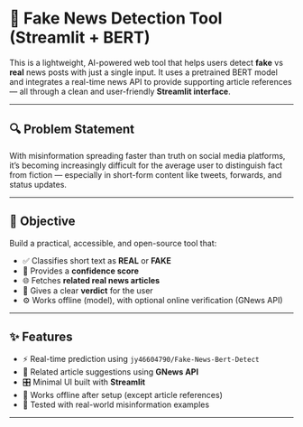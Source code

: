 # 📰 Fake News Detection Tool (Streamlit + BERT)

This is a lightweight, AI-powered web tool that helps users detect **fake** vs **real** news posts with just a single input. It uses a pretrained BERT model and integrates a real-time news API to provide supporting article references — all through a clean and user-friendly **Streamlit interface**.

---

## 🔍 Problem Statement

With misinformation spreading faster than truth on social media platforms, it’s becoming increasingly difficult for the average user to distinguish fact from fiction — especially in short-form content like tweets, forwards, and status updates.

---

## 🎯 Objective

Build a practical, accessible, and open-source tool that:
- ✅ Classifies short text as **REAL** or **FAKE**
- 🧠 Provides a **confidence score**
- 🌐 Fetches **related real news articles**
- 💬 Gives a clear **verdict** for the user
- ⚙️ Works offline (model), with optional online verification (GNews API)

---

## ✨ Features

- ⚡️ Real-time prediction using `jy46604790/Fake-News-Bert-Detect`
- 📑 Related article suggestions using **GNews API**
- 🎛️ Minimal UI built with **Streamlit**
- 📶 Works offline after setup (except article references)
- 🧪 Tested with real-world misinformation examples

---
